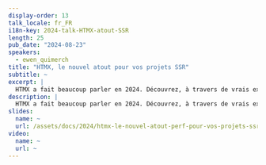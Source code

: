```yaml
---
display-order: 13
talk_locale: fr_FR
i18n-key: 2024-talk-HTMX-atout-SSR
length: 25
pub_date: "2024-08-23"
speakers:
  - ewen_quimerch
title: "HTMX, le nouvel atout pour vos projets SSR"
subtitle: ~
excerpt: |
  HTMX a fait beaucoup parler en 2024. Découvrez, à travers de vrais exemples, comment cette librairie peut améliorer à la fois l‘expérience utilisateur et la performance d‘un site SSR grâce à des techniques telles que le rendu partiel des pages (composants rendus côté serveur), le lazy loading, le chargement incrémental et le streaming.
description: |
  HTMX a fait beaucoup parler en 2024. Découvrez, à travers de vrais exemples, comment cette librairie peut améliorer à la fois l'expérience utilisateur et la performance d'un site SSR grâce à des techniques telles que le rendu partiel des pages (composants rendus côté serveur), le lazy loading, le chargement incrémental et le streaming.
slides:
  name: ~
  url: /assets/docs/2024/htmx-le-nouvel-atout-perf-pour-vos-projets-ssr-ewen-quimerc-h-WeLoveSpeed2024.pdf
video:
  name: ~
  url: ~
---
```

